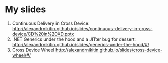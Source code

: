 # My slides
1. Continuous Delivery in Cross Device: http://alexandrnikitin.github.io/slides/continuous-delivery-in-cross-device/CD%20in%20XD.pptx
2. .NET Generics under the hood and a JITter bug for dessert: http://alexandrnikitin.github.io/slides/generics-under-the-hood/#/
3. Cross Device Wheel http://alexandrnikitin.github.io/slides/cross-device-wheel/#/

